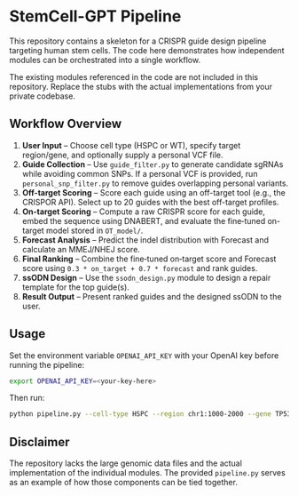 # StemCell-GPT Pipeline

This repository contains a skeleton for a CRISPR guide design pipeline targeting human stem cells. The code here demonstrates how independent modules can be orchestrated into a single workflow.

The existing modules referenced in the code are not included in this repository. Replace the stubs with the actual implementations from your private codebase.

## Workflow Overview
1. **User Input** – Choose cell type (HSPC or WT), specify target region/gene, and optionally supply a personal VCF file.
2. **Guide Collection** – Use `guide_filter.py` to generate candidate sgRNAs while avoiding common SNPs. If a personal VCF is provided, run `personal_snp_filter.py` to remove guides overlapping personal variants.
3. **Off-target Scoring** – Score each guide using an off-target tool (e.g., the CRISPOR API). Select up to 20 guides with the best off-target profiles.
4. **On-target Scoring** – Compute a raw CRISPR score for each guide, embed the sequence using DNABERT, and evaluate the fine‑tuned on-target model stored in `OT_model/`.
5. **Forecast Analysis** – Predict the indel distribution with Forecast and calculate an MMEJ/NHEJ score.
6. **Final Ranking** – Combine the fine‑tuned on‑target score and Forecast score using `0.3 * on_target + 0.7 * forecast` and rank guides.
7. **ssODN Design** – Use the `ssodn_design.py` module to design a repair template for the top guide(s).
8. **Result Output** – Present ranked guides and the designed ssODN to the user.

## Usage
Set the environment variable `OPENAI_API_KEY` with your OpenAI key before running the pipeline:
```bash
export OPENAI_API_KEY=<your-key-here>
```
Then run:
```bash
python pipeline.py --cell-type HSPC --region chr1:1000-2000 --gene TP53 --vcf my.vcf
```

## Disclaimer
The repository lacks the large genomic data files and the actual implementation of the individual modules. The provided `pipeline.py` serves as an example of how those components can be tied together.
